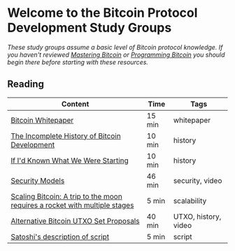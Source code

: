 # Welcome to the Bitcoin Protocol Development Study Groups

*These study groups assume a basic level of Bitcoin protocol knowledge. If you haven't reviewed [Mastering Bitcoin](https://github.com/bitcoinbook/bitcoinbook) or [Programming Bitcoin](https://github.com/jimmysong/programmingbitcoin) you should begin there before starting with these resources.*

## Reading

| Content                                                                                       | Time  | Tags                    |
|-----------------------------------------------------------------------------------------------|-------|-------------------------|
[Bitcoin Whitepaper](https://bitcoin.org/bitcoin.pdf) | 15 min | whitepaper |
[The Incomplete History of Bitcoin Development](https://b10c.me/blog/004-the-incomplete-history-of-bitcoin-development/) | 10 min | history |
[If I'd Known What We Were Starting](https://www.linkedin.com/pulse/id-known-what-we-were-starting-ray-dillinger/) | 10 min | history |
[Security Models](https://youtu.be/6gGcS4N5Rg4) | 46 min | security, video |
[Scaling Bitcoin: A trip to the moon requires a rocket with multiple stages](https://www.reddit.com/r/Bitcoin/comments/438hx0/a_trip_to_the_moon_requires_a_rocket_with/) | 5 min | scalability |
[Alternative Bitcoin UTXO Set Proposals](https://youtu.be/F3BCP0wiYOw) | 40 min | UTXO, history, video |
[Satoshi's description of script](https://satoshi.nakamotoinstitute.org/posts/bitcointalk/126/) | 5 min | script |
